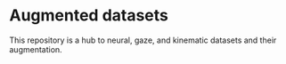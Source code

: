 # Augmented datasets

This repository is a hub to neural, gaze, and kinematic datasets and their augmentation.
